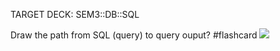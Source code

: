 TARGET DECK: SEM3::DB::SQL

Draw the path from SQL (query) to query ouput? #flashcard 
![](Pasted%20image%2020231109151027.png)
<!--ID: 1700722057476-->



